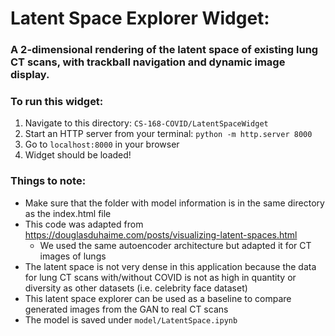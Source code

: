 # Latent Space Explorer Widget:

### A 2-dimensional rendering of the latent space of existing lung CT scans, with trackball navigation and dynamic image display.


### To run this widget:
1. Navigate to this directory: ```CS-168-COVID/LatentSpaceWidget```
2. Start an HTTP server from your terminal: ```python -m http.server 8000```
3. Go to ```localhost:8000``` in your browser
4. Widget should be loaded!

### Things to note:
- Make sure that the folder with model information is in the same directory as the index.html file
- This code was adapted from https://douglasduhaime.com/posts/visualizing-latent-spaces.html
  - We used the same autoencoder architecture but adapted it for CT images of lungs
- The latent space is not very dense in this application because the data for lung CT scans with/without COVID is not as high in quantity or diversity as other datasets (i.e. celebrity face dataset)
- This latent space explorer can be used as a baseline to compare generated images from the GAN to real CT scans
- The model is saved under ```model/LatentSpace.ipynb```
